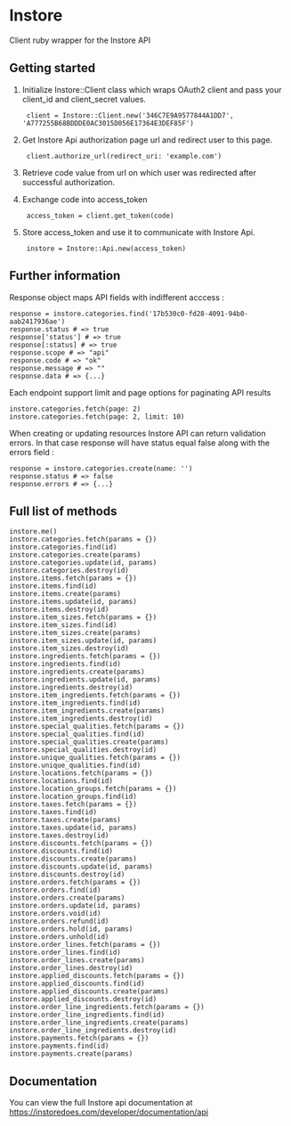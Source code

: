 Instore
===============

Client ruby wrapper for the Instore API

## Getting started

1. Initialize Instore::Client class which wraps OAuth2 client and pass your client\_id and client\_secret values.

        client = Instore::Client.new('346C7E9A9577844A1DD7', 'A777255B68BDDDE0AC3015D056E17364E3DEF85F')

2. Get Instore Api authorization page url and redirect user to this page.

        client.authorize_url(redirect_uri: 'example.com')

3. Retrieve code value from url on which user was redirected after successful authorization.

4. Exchange code into access_token

        access_token = client.get_token(code)

5. Store access_token and use it to communicate with Instore Api.

        instore = Instore::Api.new(access_token)


## Further information

Response object maps API fields with indifferent acccess :

    response = instore.categories.find('17b530c0-fd28-4091-94b0-aab2417936ae')
    response.status # => true
    response['status'] # => true
    response[:status] # => true
    response.scope # => "api"
    response.code # => "ok"
    response.message # => ""
    response.data # => {...}

Each endpoint support limit and page options for paginating API results

    instore.categories.fetch(page: 2)
    instore.categories.fetch(page: 2, limit: 10)

When creating or updating resources Instore API can return validation errors. In that case response will have status equal false along with the errors field :

    response = instore.categories.create(name: '')
    response.status # => false
    response.errors # => {...}

## Full list of methods
       
    instore.me()
    instore.categories.fetch(params = {})
    instore.categories.find(id)
    instore.categories.create(params)
    instore.categories.update(id, params)
    instore.categories.destroy(id)
    instore.items.fetch(params = {})
    instore.items.find(id)
    instore.items.create(params)
    instore.items.update(id, params)
    instore.items.destroy(id)
    instore.item_sizes.fetch(params = {})
    instore.item_sizes.find(id)
    instore.item_sizes.create(params)
    instore.item_sizes.update(id, params)
    instore.item_sizes.destroy(id)
    instore.ingredients.fetch(params = {})
    instore.ingredients.find(id)
    instore.ingredients.create(params)
    instore.ingredients.update(id, params)
    instore.ingredients.destroy(id)
    instore.item_ingredients.fetch(params = {})
    instore.item_ingredients.find(id)
    instore.item_ingredients.create(params)
    instore.item_ingredients.destroy(id)
    instore.special_qualities.fetch(params = {})
    instore.special_qualities.find(id)
    instore.special_qualities.create(params)
    instore.special_qualities.destroy(id)
    instore.unique_qualities.fetch(params = {})
    instore.unique_qualities.find(id)
    instore.locations.fetch(params = {})
    instore.locations.find(id)
    instore.location_groups.fetch(params = {})
    instore.location_groups.find(id)
    instore.taxes.fetch(params = {})
    instore.taxes.find(id)
    instore.taxes.create(params)
    instore.taxes.update(id, params)
    instore.taxes.destroy(id)
    instore.discounts.fetch(params = {})
    instore.discounts.find(id)
    instore.discounts.create(params)
    instore.discounts.update(id, params)
    instore.discounts.destroy(id)
    instore.orders.fetch(params = {})
    instore.orders.find(id)
    instore.orders.create(params)
    instore.orders.update(id, params)
    instore.orders.void(id)
    instore.orders.refund(id)
    instore.orders.hold(id, params)
    instore.orders.unhold(id)
    instore.order_lines.fetch(params = {})
    instore.order_lines.find(id)
    instore.order_lines.create(params)
    instore.order_lines.destroy(id)
    instore.applied_discounts.fetch(params = {})
    instore.applied_discounts.find(id)
    instore.applied_discounts.create(params)
    instore.applied_discounts.destroy(id)
    instore.order_line_ingredients.fetch(params = {})
    instore.order_line_ingredients.find(id)
    instore.order_line_ingredients.create(params)
    instore.order_line_ingredients.destroy(id)
    instore.payments.fetch(params = {})
    instore.payments.find(id)
    instore.payments.create(params)

## Documentation

You can view the full Instore api documentation at <https://instoredoes.com/developer/documentation/api>

